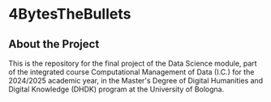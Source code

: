 # 4BytesTheBullets
## About the Project
This is the repository for the final project of the Data Science module, part of the integrated course Computational Management of Data (I.C.) for the 2024/2025 academic year, in the Master's Degree of Digital Humanities and Digital Knowledge (DHDK) program at the University of Bologna.
